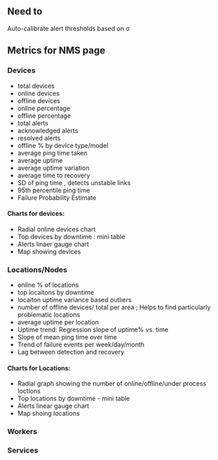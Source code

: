 ## Need to 
Auto-calibrate alert thresholds based on σ

## Metrics for NMS page

### Devices
- total devices
- online devices
- offline devices
- online percentage
- offline percentage
- total alerts
- acknowledged alerts
- resolved alerts
- offline % by device type/model
- average ping time taken
- average uptime
- average uptime variation
- average time to recovery
- SD of ping time , detects unstable links
- 95th percentile ping time
- Failure Probability Estimate

#### Charts for devices:
- Radial online devices chart
- Top devices by downtime : mini table
- Alerts linaer gauge chart
- Map showing devices



### Locations/Nodes
- online % of locations
- top locaitons by downtime
- locaiton uptime variance based outliers
- number of offline devices/ total per area ; Helps to find particularly problematic locations
- average uptime per location
- Uptime trend: Regression slope of uptime% vs. time
- Slope of mean ping time over time
- Trend of failure events per week/day/month
- Lag between detection and recovery

#### Charts for Locations:
- Radial graph showing the number of online/offline/under process loctions
- Top locations by downtime - mini table
- Alerts linear gauge chart
- Map shoing locations


### Workers




### Services



